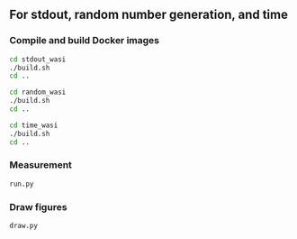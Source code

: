 ## For stdout, random number generation, and time

### Compile and build Docker images

```bash
cd stdout_wasi
./build.sh
cd ..

cd random_wasi
./build.sh
cd ..

cd time_wasi
./build.sh
cd ..
```

### Measurement
    
```bash
run.py
```

### Draw figures
    
```bash
draw.py
```

